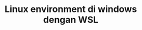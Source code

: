 ---
layout: post
title:  "Linux environment di windows dengan WSL"
excerpt: "Cara menggunakan environment GNU LINUX tanpa dual boot di windows"
categories:
  - blog
tags:
  - jekyll
  - comments
  - layout
---